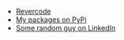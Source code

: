 - [Revercode](https://revercode.com/)
- [My packages on PyPi](https://pypi.org/user/rtmigo/)
- [Some random guy on LinkedIn](https://www.linkedin.com/in/artg/)
